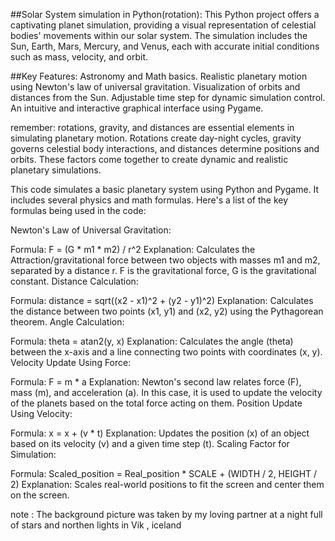 ##Solar System simulation in Python(rotation):
This Python project offers a captivating planet simulation, providing a visual representation of celestial bodies' movements within our solar system. The simulation includes the Sun, Earth, Mars, Mercury, and Venus, each with accurate initial conditions such as mass, velocity, and orbit.

##Key Features:
Astronomy and Math basics.
Realistic planetary motion using Newton's law of universal gravitation.
Visualization of orbits and distances from the Sun.
Adjustable time step for dynamic simulation control.
An intuitive and interactive graphical interface using Pygame.

remember:
rotations, gravity, and distances are essential elements in simulating planetary motion. Rotations create day-night cycles, gravity governs celestial body interactions, and distances determine positions and orbits. These factors come together to create dynamic and realistic planetary simulations.

This code simulates a basic planetary system using Python and Pygame. It includes several physics and math formulas. Here's a list of the key formulas being used in the code:

Newton's Law of Universal Gravitation:

Formula: F = (G * m1 * m2) / r^2
Explanation: Calculates the Attraction/gravitational force between two objects with masses m1 and m2, separated by a distance r. F is the gravitational force, G is the gravitational constant.
Distance Calculation:

Formula: distance = sqrt((x2 - x1)^2 + (y2 - y1)^2)
Explanation: Calculates the distance between two points (x1, y1) and (x2, y2) using the Pythagorean theorem.
Angle Calculation:

Formula: theta = atan2(y, x)
Explanation: Calculates the angle (theta) between the x-axis and a line connecting two points with coordinates (x, y).
Velocity Update Using Force:

Formula: F = m * a
Explanation: Newton's second law relates force (F), mass (m), and acceleration (a). In this case, it is used to update the velocity of the planets based on the total force acting on them.
Position Update Using Velocity:

Formula: x = x + (v * t)
Explanation: Updates the position (x) of an object based on its velocity (v) and a given time step (t).
Scaling Factor for Simulation:

Formula: Scaled_position = Real_position * SCALE + (WIDTH / 2, HEIGHT / 2)
Explanation: Scales real-world positions to fit the screen and center them on the screen.


note : The background picture was taken by my loving partner at a night full of stars and northen lights in Vik , iceland  

